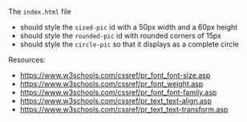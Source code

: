 The `index.html` file
- should style the `sized-pic` id with a 50px width and a 60px height
- should style the `rounded-pic` id with rounded corners of 15px
- should style the `circle-pic` so that it displays as a complete circle

Resources:
- https://www.w3schools.com/cssref/pr_font_font-size.asp
- https://www.w3schools.com/cssref/pr_font_weight.asp
- https://www.w3schools.com/cssref/pr_font_font-family.asp
- https://www.w3schools.com/cssref/pr_text_text-align.asp
- https://www.w3schools.com/cssref/pr_text_text-transform.asp
